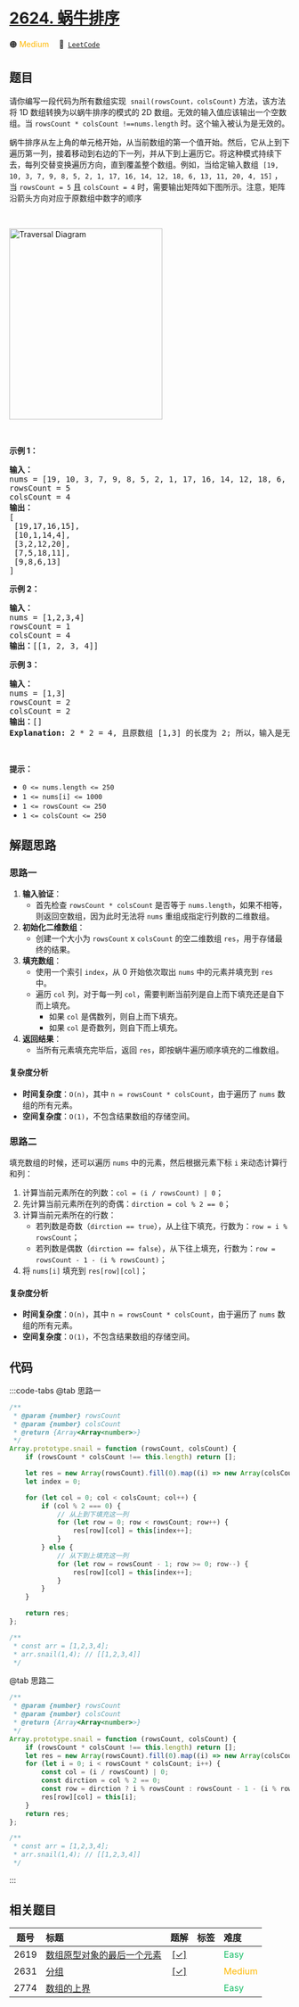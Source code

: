 # [2624. 蜗牛排序](https://leetcode.com/problems/snail-traversal)

🟠 <font color=#ffb800>Medium</font>&emsp; 🔗&ensp;[`LeetCode`](https://leetcode.com/problems/snail-traversal)

## 题目

<p>请你编写一段代码为所有数组实现&nbsp;&nbsp;<code>snail(rowsCount，colsCount)</code> 方法，该方法将 1D 数组转换为以蜗牛排序的模式的 2D 数组。无效的输入值应该输出一个空数组。当 <code>rowsCount * colsCount&nbsp;!==</code><code>nums.length</code>&nbsp;时。这个输入被认为是无效的。</p>

<p>蜗牛排序从左上角的单元格开始，从当前数组的第一个值开始。然后，它从上到下遍历第一列，接着移动到右边的下一列，并从下到上遍历它。将这种模式持续下去，每列交替变换遍历方向，直到覆盖整个数组。例如，当给定输入数组&nbsp;&nbsp;<code>[19, 10, 3, 7, 9, 8, 5, 2, 1, 17, 16, 14, 12, 18, 6, 13, 11, 20, 4, 15]</code> ，当 <code>rowsCount = 5</code>&nbsp;且&nbsp;<code>colsCount = 4</code> 时，需要输出矩阵如下图所示。注意，矩阵沿箭头方向对应于原数组中数字的顺序</p>

<p>&nbsp;</p>

<p><img alt="Traversal Diagram" src="https://assets.leetcode.com/uploads/2023/04/10/screen-shot-2023-04-10-at-100006-pm.png" style="width: 275px; height: 343px;" /></p>

<p>&nbsp;</p>

<p><b>示例 1：</b></p>

<pre>
<b>输入：</b>
nums = [19, 10, 3, 7, 9, 8, 5, 2, 1, 17, 16, 14, 12, 18, 6, 13, 11, 20, 4, 15]
rowsCount = 5
colsCount = 4
<b>输出：</b>
[
 [19,17,16,15],
&nbsp;[10,1,14,4],
&nbsp;[3,2,12,20],
&nbsp;[7,5,18,11],
&nbsp;[9,8,6,13]
]
</pre>

<p><b>示例 2：</b></p>

<pre>
<b>输入：</b>
nums = [1,2,3,4]
rowsCount = 1
colsCount = 4
<b>输出：</b>[[1, 2, 3, 4]]
</pre>

<p><b>示例 3：</b></p>

<pre>
<b>输入：</b>
nums = [1,3]
rowsCount = 2
colsCount = 2
<b>输出：</b>[]
<strong>Explanation:</strong> 2 * 2 = 4, 且原数组 [1,3] 的长度为 2; 所以，输入是无效的。
</pre>

<p>&nbsp;</p>

<p><b>提示：</b></p>

<ul>
	<li><code>0 &lt;= nums.length &lt;= 250</code></li>
	<li><code>1 &lt;= nums[i] &lt;= 1000</code></li>
	<li><code>1 &lt;= rowsCount &lt;= 250</code></li>
	<li><code>1 &lt;= colsCount &lt;= 250</code></li>
</ul>


## 解题思路

### 思路一

1. **输入验证**：
   - 首先检查 `rowsCount * colsCount` 是否等于 `nums.length`，如果不相等，则返回空数组，因为此时无法将 `nums` 重组成指定行列数的二维数组。
2. **初始化二维数组**：
   - 创建一个大小为 `rowsCount` x `colsCount` 的空二维数组 `res`，用于存储最终的结果。
3. **填充数组**：
   - 使用一个索引 `index`，从 0 开始依次取出 `nums` 中的元素并填充到 `res` 中。
   - 遍历 `col` 列，对于每一列 `col`，需要判断当前列是自上而下填充还是自下而上填充。
     - 如果 `col` 是偶数列，则自上而下填充。
     - 如果 `col` 是奇数列，则自下而上填充。
4. **返回结果**：
   - 当所有元素填充完毕后，返回 `res`，即按蜗牛遍历顺序填充的二维数组。

#### 复杂度分析

- **时间复杂度**：`O(n)`，其中 `n = rowsCount * colsCount`，由于遍历了 `nums` 数组的所有元素。
- **空间复杂度**：`O(1)`，不包含结果数组的存储空间。

### 思路二

填充数组的时候，还可以遍历 `nums` 中的元素，然后根据元素下标 `i` 来动态计算行和列：

1. 计算当前元素所在的列数：`col = (i / rowsCount) | 0`；
2. 先计算当前元素所在列的奇偶：`dirction = col % 2 == 0`；
3. 计算当前元素所在的行数：
   - 若列数是奇数（`dirction == true`），从上往下填充，行数为：`row = i % rowsCount`；
   - 若列数是偶数（`dirction == false`），从下往上填充，行数为：`row = rowsCount - 1 - (i % rowsCount)`；
4. 将 `nums[i]` 填充到 `res[row][col]`；

#### 复杂度分析

- **时间复杂度**：`O(n)`，其中 `n = rowsCount * colsCount`，由于遍历了 `nums` 数组的所有元素。
- **空间复杂度**：`O(1)`，不包含结果数组的存储空间。

## 代码

:::code-tabs
@tab 思路一

```javascript
/**
 * @param {number} rowsCount
 * @param {number} colsCount
 * @return {Array<Array<number>>}
 */
Array.prototype.snail = function (rowsCount, colsCount) {
	if (rowsCount * colsCount !== this.length) return [];

	let res = new Array(rowsCount).fill(0).map((i) => new Array(colsCount));
	let index = 0;

	for (let col = 0; col < colsCount; col++) {
		if (col % 2 === 0) {
			// 从上到下填充这一列
			for (let row = 0; row < rowsCount; row++) {
				res[row][col] = this[index++];
			}
		} else {
			// 从下到上填充这一列
			for (let row = rowsCount - 1; row >= 0; row--) {
				res[row][col] = this[index++];
			}
		}
	}

	return res;
};

/**
 * const arr = [1,2,3,4];
 * arr.snail(1,4); // [[1,2,3,4]]
 */
```

@tab 思路二

```javascript
/**
 * @param {number} rowsCount
 * @param {number} colsCount
 * @return {Array<Array<number>>}
 */
Array.prototype.snail = function (rowsCount, colsCount) {
	if (rowsCount * colsCount !== this.length) return [];
	let res = new Array(rowsCount).fill(0).map((i) => new Array(colsCount));
	for (let i = 0; i < rowsCount * colsCount; i++) {
		const col = (i / rowsCount) | 0;
		const dirction = col % 2 == 0;
		const row = dirction ? i % rowsCount : rowsCount - 1 - (i % rowsCount);
		res[row][col] = this[i];
	}
	return res;
};

/**
 * const arr = [1,2,3,4];
 * arr.snail(1,4); // [[1,2,3,4]]
 */
```

:::

## 相关题目

<!-- prettier-ignore -->
| 题号 | 标题 | 题解 | 标签 | 难度 |
| :------: | :------ | :------: | :------ | :------ |
| 2619 | [数组原型对象的最后一个元素](https://leetcode.com/problems/array-prototype-last) | [[✓]](/problem/2619.md) |  | <font color=#15bd66>Easy</font> |
| 2631 | [分组](https://leetcode.com/problems/group-by) | [[✓]](/problem/2631.md) |  | <font color=#ffb800>Medium</font> |
| 2774 | [数组的上界](https://leetcode.com/problems/array-upper-bound) |  |  | <font color=#15bd66>Easy</font> |